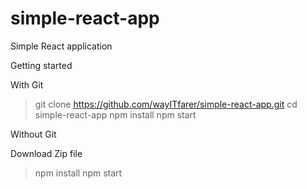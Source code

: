 # simple-react-app
Simple React application

Getting started

With Git

> git clone https://github.com/wayITfarer/simple-react-app.git
> cd simple-react-app
> npm install
> npm start

Without Git

Download Zip file
> npm install
> npm start
